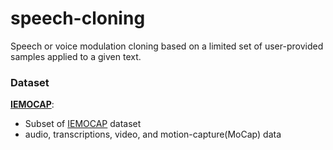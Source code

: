 # speech-cloning
Speech or voice modulation cloning based on a limited set of user-provided samples applied to a given text.

### Dataset 
[**IEMOCAP**](https://www.kaggle.com/datasets/sangayb/iemocap/data):   
- Subset of [IEMOCAP](https://sail.usc.edu/iemocap/) dataset
- audio, transcriptions, video, and motion-capture(MoCap) data


